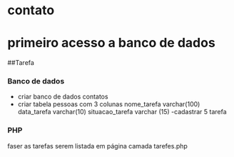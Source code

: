 # contato
# primeiro acesso a banco de dados
##Tarefa
 ### Banco de dados
- criar banco de dados contatos
- criar tabela pessoas com 3 colunas 
   nome_tarefa varchar(100)
    data_tarefa varchar(10)
    situacao_tarefa varchar (15)
-cadastrar 5 tarefa

### PHP
 faser as tarefas serem listada em página camada tarefes.php
